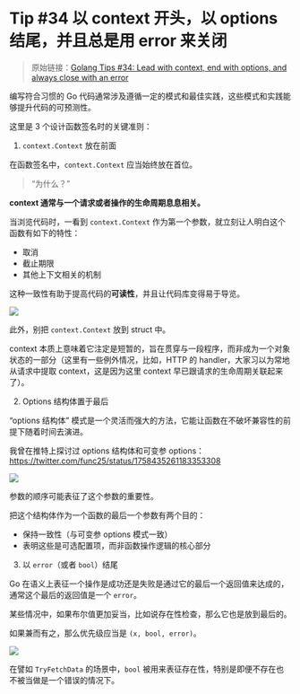# Tip #34 以 context 开头，以 options 结尾，并且总是用 error 来关闭

> 原始链接：[Golang Tips #34: Lead with context, end with options, and always close with an error](https://twitter.com/func25/status/1762798519696732567)

编写符合习惯的 Go 代码通常涉及遵循一定的模式和最佳实践，这些模式和实践能够提升代码的可预测性。

这里是 3 个设计函数签名时的关键准则：

1. `context.Context` 放在前面

在函数签名中，`context.Context` 应当始终放在首位。

> “为什么？”

**context 通常与一个请求或者操作的生命周期息息相关。**

当浏览代码时，一看到 `context.Context` 作为第一个参数，就立刻让人明白这个函数有如下的特性：

- 取消
- 截止期限
- 其他上下文相关的机制

这种一致性有助于提高代码的**可读性**，并且让代码库变得易于导览。

![](./images/034/1.png)

此外，别把 `context.Context` 放到 struct 中。

context 本质上意味着它注定是短暂的，旨在贯穿与一段程序，而非成为一个对象状态的一部分（这里有一些例外情况，比如，HTTP 的 handler，大家习以为常地从请求中提取 context，这是因为这里 context 早已跟请求的生命周期关联起来了）。

2. Options 结构体置于最后

“options 结构体” 模式是一个灵活而强大的方法，它能让函数在不破坏兼容性的前提下随着时间去演进。

我曾在推特上探讨过 options 结构体和可变参 options：<https://twitter.com/func25/status/1758435261183353308>

![](./images/034/2.png)

参数的顺序可能表征了这个参数的重要性。

把这个结构体作为一个函数的最后一个参数有两个目的：

- 保持一致性（与可变参 options 模式一致）
- 表明这些是可选配置项，而非函数操作逻辑的核心部分

3. 以 `error`（或者 `bool`）结尾

Go 在语义上表征一个操作是成功还是失败是通过它的最后一个返回值来达成的，通常这个最后的返回值是一个 `error`。

某些情况中，如果布尔值更加妥当，比如说存在性检查，那么它也是放到最后的。

如果兼而有之，那么优先级应当是 `(x, bool, error)`。

![](./images/034/3.png)

在譬如 `TryFetchData` 的场景中，`bool` 被用来表征存在性，特别是即便不存在也不被当做是一个错误的情况下。
